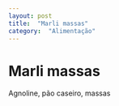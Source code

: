 ```yaml
---
layout: post
title:  "Marli massas"
category:  "Alimentação"
---
```


# Marli massas

Agnoline, pão caseiro, massas
